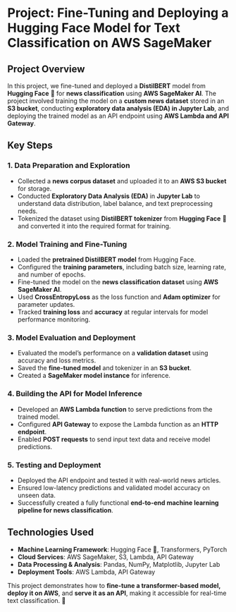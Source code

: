 # Project: Fine-Tuning and Deploying a Hugging Face Model for Text Classification on AWS SageMaker
## **Project Overview**
In this project, we fine-tuned and deployed a **DistilBERT** model from **Hugging Face** 🤗 for **news classification** using **AWS SageMaker AI**. The project involved training the model on a **custom news dataset** stored in an **S3 bucket**, conducting **exploratory data analysis (EDA) in Jupyter Lab**, and deploying the trained model as an API endpoint using **AWS Lambda and API Gateway**.

## **Key Steps**
### **1. Data Preparation and Exploration**
* Collected a **news corpus dataset** and uploaded it to an **AWS S3 bucket** for storage.
* Conducted **Exploratory Data Analysis (EDA)** in **Jupyter Lab** to understand data distribution, label balance, and text preprocessing needs.
* Tokenized the dataset using **DistilBERT tokenizer** from **Hugging Face** 🤗 and converted it into the required format for training.

### **2. Model Training and Fine-Tuning**
* Loaded the **pretrained DistilBERT model** from Hugging Face.
* Configured the **training parameters**, including batch size, learning rate, and number of epochs.
* Fine-tuned the model on the **news classification dataset** using **AWS SageMaker AI**.
* Used **CrossEntropyLoss** as the loss function and **Adam optimizer** for parameter updates.
* Tracked **training loss** and **accuracy** at regular intervals for model performance monitoring.

### **3. Model Evaluation and Deployment**
* Evaluated the model’s performance on a **validation dataset** using accuracy and loss metrics.
* Saved the **fine-tuned model** and tokenizer in an **S3 bucket**.
* Created a **SageMaker model instance** for inference.

### **4. Building the API for Model Inference**
* Developed an **AWS Lambda function** to serve predictions from the trained model.
* Configured **API Gateway** to expose the Lambda function as an **HTTP endpoint**.
* Enabled **POST requests** to send input text data and receive model predictions.

### **5. Testing and Deployment**
* Deployed the API endpoint and tested it with real-world news articles.
* Ensured low-latency predictions and validated model accuracy on unseen data.
* Successfully created a fully functional **end-to-end machine learning pipeline for news classification**.

## **Technologies Used**
* **Machine Learning Framework**: Hugging Face 🤗, Transformers, PyTorch
* **Cloud Services**: AWS SageMaker, S3, Lambda, API Gateway
* **Data Processing & Analysis**: Pandas, NumPy, Matplotlib, Jupyter Lab
* **Deployment Tools**: AWS Lambda, API Gateway

This project demonstrates how to **fine-tune a transformer-based model, deploy it on AWS**, and **serve it as an API**, making it accessible for real-time text classification. 🚀
